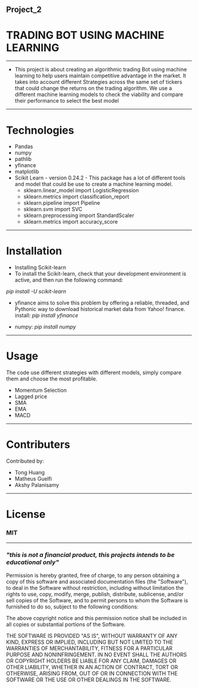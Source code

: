 ## Project_2

# TRADING BOT USING MACHINE LEARNING
----------
- This project is about creating an algorithmic trading Bot using machine learning to help users maintain competitive advantage in the market. It takes into account different Strategies across the same set of tickers that could change the returns on the trading algorithm. We use a different machine learning models to check the viability and compare their performance to select the best model
-----------

# Technologies

- Pandas
- numpy
- pathlib
- yfinance
- matplotlib
- Scikit Learn - version 0.24.2 - This package has a lot of different tools and model that could be use to create a machine learning model.
  - sklearn.linear_model import LogisticRegression
  - sklearn.metrics import classification_report
  - sklearn.pipeline import Pipeline
  - sklearn.svm import SVC
  - sklearn.preprocessing import StandardScaler
  - sklearn.metrics import accuracy_score
-----------------
# Installation
- Installing Scikit-learn
- To install the Scikit-learn, check that your development environment is active, and then run the following command:

_pip install -U scikit-learn_

- yfinance aims to solve this problem by offering a reliable, threaded, and Pythonic way to download historical market data from Yahoo! finance.
install:
_pip install yfinance_

- numpy: 
_pip install numpy_ 
------------------

# Usage

The code use different strategies with different models, simply compare them and choose the most profitable.

- Momentum Selection
- Lagged price
- SMA
- EMA
- MACD

-------------
# Contributers
Contributed by: 
- Tong Huang
- Matheus Guelfi
- Akshy Palanisamy 


---------
# License

### MIT 
____
### _"this is not a financial product, this projects intends to be educational only"_ 

Permission is hereby granted, free of charge, to any person obtaining a copy of this software and associated documentation files (the "Software"), to deal in the Software without restriction, including without limitation the rights to use, copy, modify, merge, publish, distribute, sublicense, and/or sell copies of the Software, and to permit persons to whom the Software is furnished to do so, subject to the following conditions:

The above copyright notice and this permission notice shall be included in all copies or substantial portions of the Software.

THE SOFTWARE IS PROVIDED "AS IS", WITHOUT WARRANTY OF ANY KIND, EXPRESS OR IMPLIED, INCLUDING BUT NOT LIMITED TO THE WARRANTIES OF MERCHANTABILITY, FITNESS FOR A PARTICULAR PURPOSE AND NONINFRINGEMENT. IN NO EVENT SHALL THE AUTHORS OR COPYRIGHT HOLDERS BE LIABLE FOR ANY CLAIM, DAMAGES OR OTHER LIABILITY, WHETHER IN AN ACTION OF CONTRACT, TORT OR OTHERWISE, ARISING FROM, OUT OF OR IN CONNECTION WITH THE SOFTWARE OR THE USE OR OTHER DEALINGS IN THE SOFTWARE.
